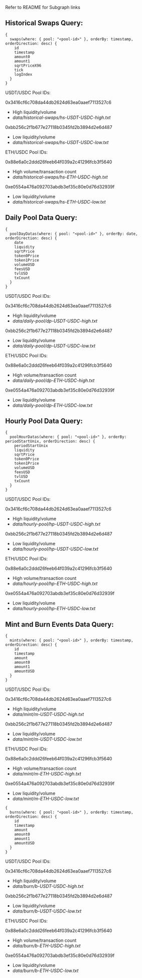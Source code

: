 Refer to README for Subgraph links

## Historical Swaps Query: 
```
{
  swaps(where: { pool: "<pool-id>" }, orderBy: timestamp, orderDirection: desc) {
    id
    timestamp
    amount0
    amount1
    sqrtPriceX96
    tick
    logIndex
  }
}
```
USDT/USDC Pool IDs:

0x3416cf6c708da44db2624d63ea0aaef7113527c6
- High liquidity/volume
- _data/historical-swaps/hs-USDT-USDC-high.txt_
  
0xbb256c2f1b677e27118b0345fd2b3894d2e6d487
- Low liquidity/volume
- _data/historical-swaps/hs-USDT-USDC-low.txt_

ETH/USDC Pool IDs:

0x88e6a0c2ddd26feeb64f039a2c41296fcb3f5640
- High volume/transaction count
- _data/historical-swaps/hs-ETH-USDC-high.txt_
  
0xe0554a476a092703abdb3ef35c80e0d76d32939f
- Low liquidity/volume
- _data/historical-swaps/hs-ETH-USDC-low.txt_

## Daily Pool Data Query: 
```
{
  poolDayDatas(where: { pool: "<pool-id>" }, orderBy: date, orderDirection: desc) {
    date
    liquidity
    sqrtPrice
    token0Price
    token1Price
    volumeUSD
    feesUSD
    tvlUSD
    txCount
  }
}

```
USDT/USDC Pool IDs:

0x3416cf6c708da44db2624d63ea0aaef7113527c6
- High liquidity/volume
- _data/daily-pool/dp-USDT-USDC-high.txt_
  
0xbb256c2f1b677e27118b0345fd2b3894d2e6d487
- Low liquidity/volume
- _data/daily-pool/dp-USDT-USDC-low.txt_

ETH/USDC Pool IDs:

0x88e6a0c2ddd26feeb64f039a2c41296fcb3f5640
- High volume/transaction count
- _data/daily-pool/dp-ETH-USDC-high.txt_
  
0xe0554a476a092703abdb3ef35c80e0d76d32939f
- Low liquidity/volume
- _data/daily-pool/dp-ETH-USDC-low.txt_

## Hourly Pool Data Query: 
```
{
  poolHourDatas(where: { pool: "<pool-id>" }, orderBy: periodStartUnix, orderDirection: desc) {
    periodStartUnix
    liquidity
    sqrtPrice
    token0Price
    token1Price
    volumeUSD
    feesUSD
    tvlUSD
    txCount
  }
}
```
USDT/USDC Pool IDs:

0x3416cf6c708da44db2624d63ea0aaef7113527c6
- High liquidity/volume
- _data/hourly-pool/hp-USDT-USDC-high.txt_
  
0xbb256c2f1b677e27118b0345fd2b3894d2e6d487
- Low liquidity/volume
- _data/hourly-pool/hp-USDT-USDC-low.txt_

ETH/USDC Pool IDs:

0x88e6a0c2ddd26feeb64f039a2c41296fcb3f5640
- High volume/transaction count
- _data/hourly-pool/hp-ETH-USDC-high.txt_
  
0xe0554a476a092703abdb3ef35c80e0d76d32939f
- Low liquidity/volume
- _data/hourly-pool/hp-ETH-USDC-low.txt_

## Mint and Burn Events Data Query: 
```
{
  mints(where: { pool: "<pool-id>" }, orderBy: timestamp, orderDirection: desc) {
    id
    timestamp
    amount
    amount0
    amount1
    amountUSD
  }
}
```
USDT/USDC Pool IDs:

0x3416cf6c708da44db2624d63ea0aaef7113527c6
- High liquidity/volume
- _data/mint/m-USDT-USDC-high.txt_
  
0xbb256c2f1b677e27118b0345fd2b3894d2e6d487
- Low liquidity/volume
- _data/mint/m-USDT-USDC-low.txt_

ETH/USDC Pool IDs:

0x88e6a0c2ddd26feeb64f039a2c41296fcb3f5640
- High volume/transaction count
- _data/mint/m-ETH-USDC-high.txt_
  
0xe0554a476a092703abdb3ef35c80e0d76d32939f
- Low liquidity/volume
- _data/mint/m-ETH-USDC-low.txt_

```
{
  burns(where: { pool: "<pool-id>" }, orderBy: timestamp, orderDirection: desc) {
    id
    timestamp
    amount
    amount0
    amount1
    amountUSD
  }
}
```
USDT/USDC Pool IDs:

0x3416cf6c708da44db2624d63ea0aaef7113527c6
- High liquidity/volume
- _data/burn/b-USDT-USDC-high.txt_
  
0xbb256c2f1b677e27118b0345fd2b3894d2e6d487
- Low liquidity/volume
- _data/burn/b-USDT-USDC-low.txt_

ETH/USDC Pool IDs:

0x88e6a0c2ddd26feeb64f039a2c41296fcb3f5640
- High volume/transaction count
- _data/burn/b-ETH-USDC-high.txt_
  
0xe0554a476a092703abdb3ef35c80e0d76d32939f
- Low liquidity/volume
- _data/burn/b-ETH-USDC-low.txt_
